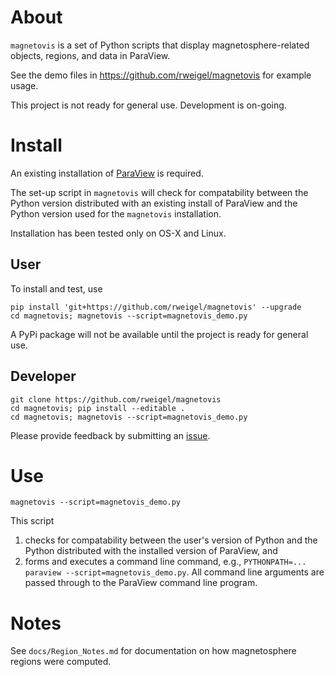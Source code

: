 # About

`magnetovis` is a set of Python scripts that display magnetosphere-related objects, regions, and data in ParaView.

See the demo files in https://github.com/rweigel/magnetovis for example usage.

This project is not ready for general use. Development is on-going.

# Install

An existing installation of [ParaView](https://www.paraview.org/download/) is required. 

The set-up script in `magnetovis` will check for compatability between the Python version distributed with an existing install of ParaView and the Python version used for the `magnetovis` installation.

Installation has been tested only on OS-X and Linux. 

## User

To install and test, use

```
pip install 'git+https://github.com/rweigel/magnetovis' --upgrade
cd magnetovis; magnetovis --script=magnetovis_demo.py
```

A PyPi package will not be available until the project is ready for general use.

## Developer

```
git clone https://github.com/rweigel/magnetovis
cd magnetovis; pip install --editable .
cd magnetovis; magnetovis --script=magnetovis_demo.py
```

Please provide feedback by submitting an [issue](https://github.com/rweigel/magnetovis/issues).

# Use

```
magnetovis --script=magnetovis_demo.py
```

This script

1. checks for compatability between the user's version of Python and the Python distributed with the installed version of ParaView, and
2. forms and executes a command line command, e.g., `PYTHONPATH=... paraview --script=magnetovis_demo.py`. All command line arguments are passed through to the ParaView command line program.

# Notes

See `docs/Region_Notes.md` for documentation on how magnetosphere regions were computed.
